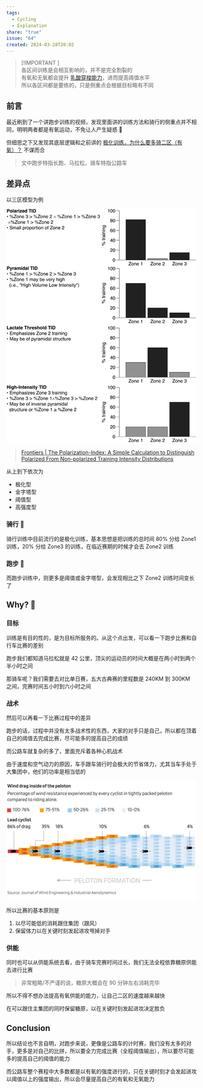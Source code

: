 ```yaml
---  
tags:  
  - Cycling  
  - Explanation  
share: "true"  
issue: "64"  
created: 2024-03-28T20:02  
---  
```

  
> [!IMPORTANT ]    
> 各区间训练是会相互影响的，并不是完全割裂的    
> 有氧和无氧都会提升 [乳酸穿梭能力](../../%E4%B9%B3%E9%85%B8%E7%A9%BF%E6%A2%AD%E8%83%BD%E5%8A%9B.md)，进而提高阈值水平    
> 所以各区间都是要练的，只是侧重点会根据目标略有不同  
  
## 前言  
  
最近刷到了一个讲跑步训练的视频，发现里面讲的训练方法和骑行的侧重点并不相同，明明两者都是有氧运动，不免让人产生疑惑 🤔  
  
但细思之下又发现其底层逻辑和之前讲的 [极化训练，为什么要多骑二区（有氧）？](../63/%E6%9E%81%E5%8C%96%E8%AE%AD%E7%BB%83%EF%BC%8C%E4%B8%BA%E4%BB%80%E4%B9%88%E8%A6%81%E5%A4%9A%E9%AA%91%E4%BA%8C%E5%8C%BA%EF%BC%88%E6%9C%89%E6%B0%A7%EF%BC%89%EF%BC%9F.md) 不谋而合  
  
> 文中跑步特指长跑、马拉松，骑车特指公路车  
  
## 差异点  
  
以三区模型为例  
  
![IMG_3966](../IMG_3966.jpeg)  
  
> [Frontiers | The Polarization-Index: A Simple Calculation to Distinguish Polarized From Non-polarized Training Intensity Distributions](https://www.frontiersin.org/journals/physiology/articles/10.3389/fphys.2019.00707/full)  
  
从上到下依次为  
- 极化型  
- 金字塔型  
- 阈值型  
- 高强度型  
  
### 骑行 🚴  
  
骑行训练中目前流行的是极化训练，基本思想是把训练的总时间 80% 分给 Zone1 训练，20% 分给 Zone3 的训练，在临近赛期的时候才会去 Zone2 训练  
  
### 跑步 🏃  
  
而跑步训练中，则更多是阈值或金字塔型，会发现相比之下 Zone2 训练时间变长了  
  
## Why? 🧐  
  
### 目标  
  
训练是有目的性的，是为目标所服务的。从这个点出发，可以看一下跑步比赛和自行车比赛的差别  
  
跑步我们都知道马拉松就是 42 公里，顶尖的运动员的时间大概是在两小时到两个半小时之间  
  
那骑车呢？我们需要去对比单日赛，五大古典赛的里程数是 240KM 到 300KM 之间，完赛时间五小时到六小时之间  
  
### 战术  
  
然后可以再看一下比赛过程中的差异  
  
跑步的话，过程中并没有太多战术性的东西，大家的对手只是自己，所以都在顶着自己的阈值去完成比赛，尽可能多的提高自己的成绩  
  
而公路车就复杂的多了，里面充斥着各种心机战术  
  
由于速度和空气动力的原因，车手跟车骑行时会极大的节省体力，尤其当车手处于大集团中，他们的功率是相当低的  
  
![风阻示例](../IMG_3983%201.png)  
  
所以比赛的基本原则是  
1. 以尽可能低的消耗跟住集团（跟风）  
2. 保留体力以在关键时刻发起进攻甩掉对手  
  
### 供能  
  
同时也可以从供能系统去看，由于骑车完赛时间过长，我们无法全程依靠糖原供能去进行比赛  
  
> 非常粗略/不严谨的说，糖原大概会在 90 分钟左右消耗完毕  
  
所以不得不想办法提高有氧供能的能力，让自己二区的速度越来越快  
  
在可以跟住主集团的同时保留糖原，以在关键时刻发起进攻决定胜负  
  
## Conclusion  
  
所以结论也不言自明，对跑步来说，更像是公路车的计时赛，我们没有太多的对手，更多是对自己的比拼，所以要全力完成比赛（全程阈值输出），所以要尽可能多的提高自己的阈值的能力  
  
而公路车整个赛程中大多数都是以有氧的强度进行的，只在关键时刻才会发起进攻以阈值以上的强度输出，所以会尽量提高自己的有氧和无氧能力  
